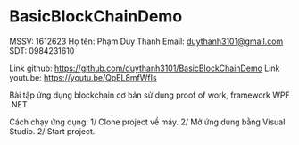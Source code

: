 # BasicBlockChainDemo
MSSV: 1612623
Họ tên: Phạm Duy Thanh
Email: duythanh3101@gmail.com
SDT: 0984231610

Link github: https://github.com/duythanh3101/BasicBlockChainDemo
Link youtube: https://youtu.be/QpEL8mfWfIs

Bài tập ứng dụng blockchain cơ bản sử dụng proof of work, framework WPF .NET.

Cách chạy ứng dụng:
1/ Clone project về máy.
2/ Mở ứng dụng bằng Visual Studio.
2/ Start project.

